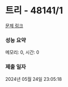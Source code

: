 # 트리 - 48141/1 

[문제 링크](https://level.goorm.io/exam/48141/%ED%8A%B8%EB%A6%AC-%EC%A4%91%EB%93%B1/quiz/1) 

### 성능 요약

메모리: 0, 시간: 0

### 제출 일자

2024년 05월 24일 23:05:18

